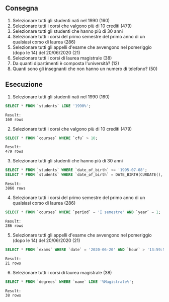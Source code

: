 ## Consegna

1. Selezionare tutti gli studenti nati nel 1990 (160)
2. Selezionare tutti i corsi che valgono più di 10 crediti (479)
3. Selezionare tutti gli studenti che hanno più di 30 anni
4. Selezionare tutti i corsi del primo semestre del primo anno di un qualsiasi corso di laurea (286)
5. Selezionare tutti gli appelli d'esame che avvengono nel pomeriggio (dopo le 14) del 20/06/2020 (21)
6. Selezionare tutti i corsi di laurea magistrale (38)
7. Da quanti dipartimenti è composta l'università? (12)
8. Quanti sono gli insegnanti che non hanno un numero di telefono? (50)

## Esecuzione

1. Selezionare tutti gli studenti nati nel 1990 (160)

```sql
SELECT * FROM `students` LIKE '1990%';
```
    Result:
    160 rows

2. Selezionare tutti i corsi che valgono più di 10 crediti (479)

```sql
SELECT * FROM `courses` WHERE `cfu` > 10;
```
    Result:
    479 rows

3. Selezionare tutti gli studenti che hanno più di 30 anni

```sql
SELECT * FROM `students` WHERE `date_of_birth` <= '1995-07-08';
SELECT * FROM `students` WHERE `date_of_birth` = DATE_BIRTH(CURDATE(), INTERVAL 30 YEARS);
```
    Result:
    3860 rows

4. Selezionare tutti i corsi del primo semestre del primo anno di un qualsiasi corso di laurea (286)

```sql
SELECT * FROM `courses` WHERE `period` = 'I semestre' AND `year` = 1;
```
    Result:
    286 rows

5. Selezionare tutti gli appelli d'esame che avvengono nel pomeriggio (dopo le 14) del 20/06/2020 (21)

```sql
SELECT * FROM `exams` WHERE `date` = '2020-06-20' AND `hour` > '13:59:59';
```
    Result:
    21 rows

6. Selezionare tutti i corsi di laurea magistrale (38)

```sql
SELECT * FROM `degrees` WHERE `name` LIKE '%Magistrale%';
```
    Result:
    38 rows